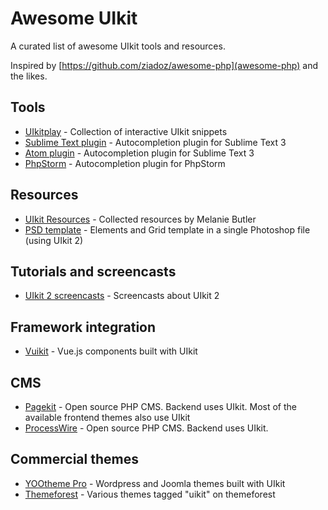 # Awesome UIkit

A curated list of awesome UIkit tools and resources.

Inspired by [https://github.com/ziadoz/awesome-php](awesome-php) and the likes.

## Tools
 - [UIkitplay](https://uikitplay.com/) - Collection of interactive UIkit snippets
 - [Sublime Text plugin](https://github.com/uikit/uikit-sublime) - Autocompletion plugin for Sublime Text 3
 - [Atom plugin](https://atom.io/packages/uikit-atom) - Autocompletion plugin for Sublime Text 3
 - [PhpStorm](https://github.com/Bixie/intellij-uikit) - Autocompletion plugin for PhpStorm

## Resources
 - [UIkit Resources](http://melaniebutlerdesign.com/uikit/) - Collected resources by Melanie Butler
 - [PSD template](https://plus.google.com/118003653058454072787/posts/LjqLED97Bh3) - Elements and Grid template in a single Photoshop file (using UIkit 2)

## Tutorials and screencasts
- [UIkit 2 screencasts](https://www.youtube.com/playlist?list=PL2SfpsC7cy0gv9O7nNKyQZBrFjhi3LH-V) - Screencasts about UIkit 2

## Framework integration
 - [Vuikit](https://vuikit.js.org/#/) - Vue.js components built with UIkit

## CMS
 - [Pagekit](https://pagekit.com) - Open source PHP CMS. Backend uses UIkit. Most of the available frontend themes also use UIkit
 - [ProcessWire](https://processwire.com/) - Open source PHP CMS. Backend uses UIkit.

## Commercial themes
- [YOOtheme Pro](https://yootheme.com/pro) - Wordpress and Joomla themes built with UIkit
- [Themeforest](https://themeforest.net/tags/uikit) - Various themes tagged "uikit" on themeforest